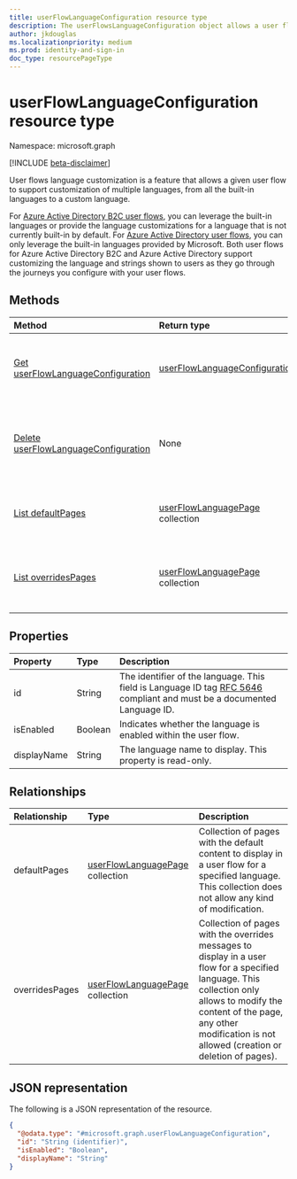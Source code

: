 ```yaml
---
title: userFlowLanguageConfiguration resource type
description: The userFlowsLanguageConfiguration object allows a user flow to support customization of multiple languages.
author: jkdouglas
ms.localizationpriority: medium
ms.prod: identity-and-sign-in
doc_type: resourcePageType
---
```


# userFlowLanguageConfiguration resource type

Namespace: microsoft.graph

[!INCLUDE [beta-disclaimer](../../includes/beta-disclaimer.md)]

User flows language customization is a feature that allows a given user flow to support customization of multiple languages, from all the built-in languages to a custom language.

For [Azure Active Directory B2C user flows](/azure/active-directory-b2c/user-flow-language-customization#supported-languages), you can leverage the built-in languages or provide the language customizations for a language that is not currently built-in by default. For [Azure Active Directory user flows](/azure/active-directory/external-identities/user-flow-customize-language), you can only leverage the built-in languages provided by Microsoft. Both user flows for Azure Active Directory B2C and Azure Active Directory support customizing the language and strings shown to users as they go through the journeys you configure with your user flows.

## Methods

| Method                                                                                 | Return type                                                                    | Description                                                                                                                                                                                                                                   |
| :------------------------------------------------------------------------------------- | :----------------------------------------------------------------------------- | :-------------------------------------------------------------------------------------------------------------------------------------------------------------------------------------------------------------------------------------------- |
| [Get userFlowLanguageConfiguration](../api/userflowlanguageconfiguration-get.md)       | [userFlowLanguageConfiguration](../resources/userflowlanguageconfiguration.md) | Read the properties and relationships of a [userFlowLanguageConfiguration](../resources/userflowlanguageconfiguration.md) object. These objects represent a language available in a user flow.                                                |
| [Delete userFlowLanguageConfiguration](../api/userflowlanguageconfiguration-delete.md) | None                                                                           | Deletes a custom [userFlowLanguageConfiguration](../resources/userflowlanguageconfiguration.md) object. These objects represent a language available in a user flow and only a custom language can be deleted from an Azure AD B2C user flow. |
| [List defaultPages](../api/userflowlanguageconfiguration-list-defaultpages.md)         | [userFlowLanguagePage](../resources/userflowlanguagepage.md) collection        | Get the userFlowLanguagePage resources from the defaultPages navigation property. Represents the default user journey in a user flow.                                                                                                         |
| [List overridesPages](../api/userflowlanguageconfiguration-list-overridespages.md)     | [userFlowLanguagePage](../resources/userflowlanguagepage.md) collection        | Get the userFlowLanguagePage resources from the overridesPages navigation property. Represents a custom experience for a user journey in a user flow.                                                                                         |

## Properties

| Property    | Type    | Description                                                                                                                                                   |
| :---------- | :------ | :------------------------------------------------------------------------------------------------------------------------------------------------------------ |
| id          | String  | The identifier of the language. This field is Language ID tag [RFC 5646](https://tools.ietf.org/html/rfc5646) compliant and must be a documented Language ID. |
| isEnabled   | Boolean | Indicates whether the language is enabled within the user flow.                                                                                               |
| displayName | String  | The language name to display. This property is read-only.                                                                                                     |

## Relationships

| Relationship   | Type                                                                    | Description                                                                                                                                                                                                                               |
| :------------- | :---------------------------------------------------------------------- | :---------------------------------------------------------------------------------------------------------------------------------------------------------------------------------------------------------------------------------------- |
| defaultPages   | [userFlowLanguagePage](../resources/userflowlanguagepage.md) collection | Collection of pages with the default content to display in a user flow for a specified language. This collection does not allow any kind of modification.                                                                                 |
| overridesPages | [userFlowLanguagePage](../resources/userflowlanguagepage.md) collection | Collection of pages with the overrides messages to display in a user flow for a specified language. This collection only allows to modify the content of the page, any other modification is not allowed (creation or deletion of pages). |

## JSON representation

The following is a JSON representation of the resource.

<!-- {
  "blockType": "resource",
  "keyProperty": "id",
  "@odata.type": "microsoft.graph.userFlowLanguageConfiguration",
  "openType": false
}
-->

```json
{
  "@odata.type": "#microsoft.graph.userFlowLanguageConfiguration",
  "id": "String (identifier)",
  "isEnabled": "Boolean",
  "displayName": "String"
}
```
